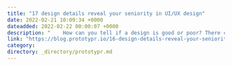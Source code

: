 ```yaml
---
title: "17 design details reveal your seniority in UI/UX design"
date: 2022-02-21 10:09:34 +0000
dateadded: 2022-02-22 00:00:07 +0000
description: "    How can you tell if a design is good or poor? There can be many answers to tell the difference. Yet, I think one of the keys is the…  Continue reading on Prototypr »  "
link: "https://blog.prototypr.io/16-design-details-reveal-your-seniority-in-ui-ux-design-6fd07b500491?source=rss----eb297ea1161a---4"
category:
directory: _directory/prototypr.md
---
```

